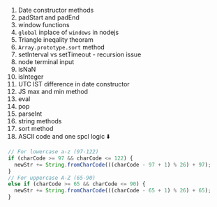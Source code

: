 1. Date constructor methods
2. padStart and padEnd
3. window functions
4. `global` inplace of `windows` in nodejs
5. Triangle ineqality theoram
6. `Array.prototype.sort` method
7. setInterval vs setTimeout - recursion issue
8. node terminal input
9. isNaN
10. isInteger
11. UTC IST difference in date constructor
12. JS max and min method
13. eval
14. pop
15. parseInt
16. string methods
17. sort method
18. ASCII code and one spcl logic ⬇️

```js
// For lowercase a-z (97-122)
if (charCode >= 97 && charCode <= 122) {
  newStr += String.fromCharCode(((charCode - 97 + 1) % 26) + 97);
}
// For uppercase A-Z (65-90)
else if (charCode >= 65 && charCode <= 90) {
  newStr += String.fromCharCode(((charCode - 65 + 1) % 26) + 65);
}
```

